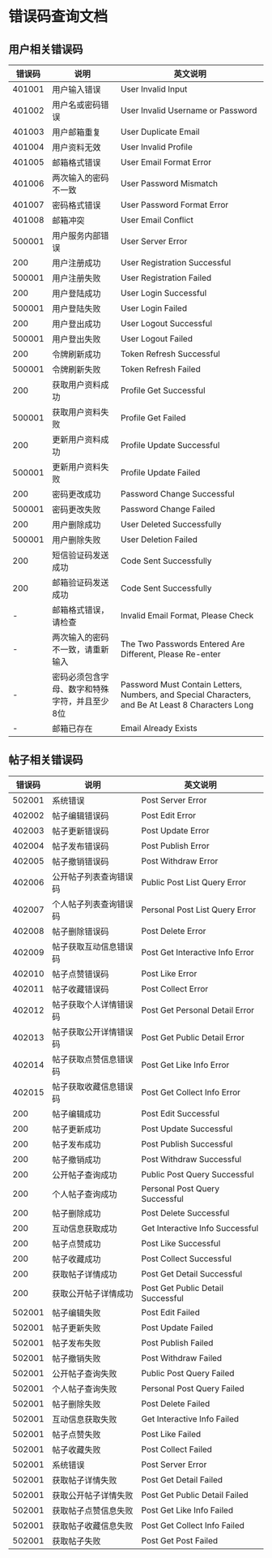 # 错误码查询文档

## 用户相关错误码

| 错误码    | 说明                      | 英文说明                                                                                              |
|--------|-------------------------|---------------------------------------------------------------------------------------------------|
| 401001 | 用户输入错误                  | User Invalid Input                                                                                |
| 401002 | 用户名或密码错误                | User Invalid Username or Password                                                                 |
| 401003 | 用户邮箱重复                  | User Duplicate Email                                                                              |
| 401004 | 用户资料无效                  | User Invalid Profile                                                                              |
| 401005 | 邮箱格式错误                  | User Email Format Error                                                                           |
| 401006 | 两次输入的密码不一致              | User Password Mismatch                                                                            |
| 401007 | 密码格式错误                  | User Password Format Error                                                                        |
| 401008 | 邮箱冲突                    | User Email Conflict                                                                               |
| 500001 | 用户服务内部错误                | User Server Error                                                                                 |
| 200    | 用户注册成功                  | User Registration Successful                                                                      |
| 500001 | 用户注册失败                  | User Registration Failed                                                                          |
| 200    | 用户登陆成功                  | User Login Successful                                                                             |
| 500001 | 用户登陆失败                  | User Login Failed                                                                                 |
| 200    | 用户登出成功                  | User Logout Successful                                                                            |
| 500001 | 用户登出失败                  | User Logout Failed                                                                                |
| 200    | 令牌刷新成功                  | Token Refresh Successful                                                                          |
| 500001 | 令牌刷新失败                  | Token Refresh Failed                                                                              |
| 200    | 获取用户资料成功                | Profile Get Successful                                                                            |
| 500001 | 获取用户资料失败                | Profile Get Failed                                                                                |
| 200    | 更新用户资料成功                | Profile Update Successful                                                                         |
| 500001 | 更新用户资料失败                | Profile Update Failed                                                                             |
| 200    | 密码更改成功                  | Password Change Successful                                                                        |
| 500001 | 密码更改失败                  | Password Change Failed                                                                            |
| 200    | 用户删除成功                  | User Deleted Successfully                                                                         |
| 500001 | 用户删除失败                  | User Deletion Failed                                                                              |
| 200    | 短信验证码发送成功               | Code Sent Successfully                                                                            |
| 200    | 邮箱验证码发送成功               | Code Sent Successfully                                                                            |
| -      | 邮箱格式错误，请检查              | Invalid Email Format, Please Check                                                                |
| -      | 两次输入的密码不一致，请重新输入        | The Two Passwords Entered Are Different, Please Re-enter                                          |
| -      | 密码必须包含字母、数字和特殊字符，并且至少8位 | Password Must Contain Letters, Numbers, and Special Characters, and Be At Least 8 Characters Long |
| -      | 邮箱已存在                   | Email Already Exists                                                                              |

## 帖子相关错误码

| 错误码    | 说明          | 英文说明                              |
|--------|-------------|-----------------------------------|
| 502001 | 系统错误        | Post Server Error                 |
| 402002 | 帖子编辑错误码     | Post Edit Error                   |
| 402003 | 帖子更新错误码     | Post Update Error                 |
| 402004 | 帖子发布错误码     | Post Publish Error                |
| 402005 | 帖子撤销错误码     | Post Withdraw Error               |
| 402006 | 公开帖子列表查询错误码 | Public Post List Query Error      |
| 402007 | 个人帖子列表查询错误码 | Personal Post List Query Error    |
| 402008 | 帖子删除错误码     | Post Delete Error                 |
| 402009 | 帖子获取互动信息错误码 | Post Get Interactive Info Error   |
| 402010 | 帖子点赞错误码     | Post Like Error                   |
| 402011 | 帖子收藏错误码     | Post Collect Error                |
| 402012 | 帖子获取个人详情错误码 | Post Get Personal Detail Error    |
| 402013 | 帖子获取公开详情错误码 | Post Get Public Detail Error      |
| 402014 | 帖子获取点赞信息错误码 | Post Get Like Info Error          |
| 402015 | 帖子获取收藏信息错误码 | Post Get Collect Info Error       |
| 200    | 帖子编辑成功      | Post Edit Successful              |
| 200    | 帖子更新成功      | Post Update Successful            |
| 200    | 帖子发布成功      | Post Publish Successful           |
| 200    | 帖子撤销成功      | Post Withdraw Successful          |
| 200    | 公开帖子查询成功    | Public Post Query Successful      |
| 200    | 个人帖子查询成功    | Personal Post Query Successful    |
| 200    | 帖子删除成功      | Post Delete Successful            |
| 200    | 互动信息获取成功    | Get Interactive Info Successful   |
| 200    | 帖子点赞成功      | Post Like Successful              |
| 200    | 帖子收藏成功      | Post Collect Successful           |
| 200    | 获取帖子详情成功    | Post Get Detail Successful        |
| 200    | 获取公开帖子详情成功  | Post Get Public Detail Successful |
| 502001 | 帖子编辑失败      | Post Edit Failed                  |
| 502001 | 帖子更新失败      | Post Update Failed                |
| 502001 | 帖子发布失败      | Post Publish Failed               |
| 502001 | 帖子撤销失败      | Post Withdraw Failed              |
| 502001 | 公开帖子查询失败    | Public Post Query Failed          |
| 502001 | 个人帖子查询失败    | Personal Post Query Failed        |
| 502001 | 帖子删除失败      | Post Delete Failed                |
| 502001 | 互动信息获取失败    | Get Interactive Info Failed       |
| 502001 | 帖子点赞失败      | Post Like Failed                  |
| 502001 | 帖子收藏失败      | Post Collect Failed               |
| 502001 | 系统错误        | Post Server Error                 |
| 502001 | 获取帖子详情失败    | Post Get Detail Failed            |
| 502001 | 获取公开帖子详情失败  | Post Get Public Detail Failed     |
| 502001 | 获取帖子点赞信息失败  | Post Get Like Info Failed         |
| 502001 | 获取帖子收藏信息失败  | Post Get Collect Info Failed      |
| 502001 | 获取帖子失败      | Post Get Post Failed              |
